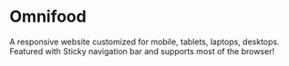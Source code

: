 # Omnifood
A responsive website customized for mobile, tablets, laptops, desktops. Featured with Sticky navigation bar and supports most of the browser! 
